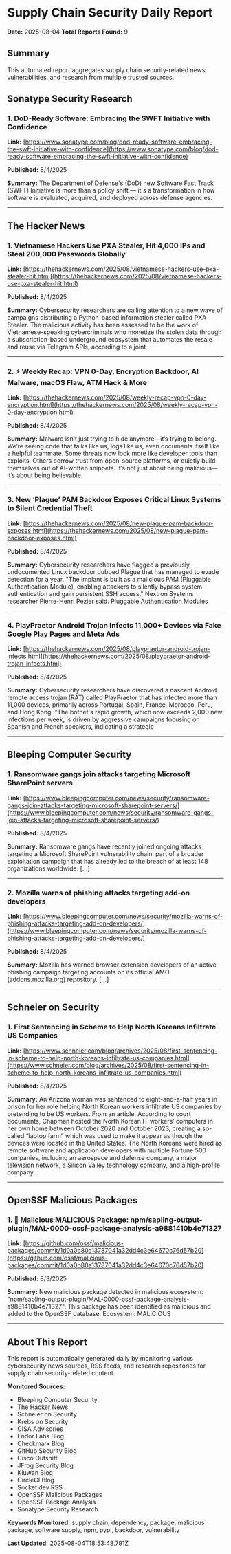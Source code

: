 # Supply Chain Security Daily Report
**Date:** 2025-08-04
**Total Reports Found:** 9

## Summary

This automated report aggregates supply chain security-related news, vulnerabilities, and research from multiple trusted sources.

## Sonatype Security Research

### 1. DoD-Ready Software: Embracing the SWFT Initiative with Confidence

**Link:** [https://www.sonatype.com/blog/dod-ready-software-embracing-the-swft-initiative-with-confidence](https://www.sonatype.com/blog/dod-ready-software-embracing-the-swft-initiative-with-confidence)

**Published:** 8/4/2025

**Summary:** The Department of Defense's (DoD) new Software Fast Track (SWFT) Initiative is more than a policy shift — it's a transformation in how software is evaluated, acquired, and deployed across defense agencies.

---

## The Hacker News

### 1. Vietnamese Hackers Use PXA Stealer, Hit 4,000 IPs and Steal 200,000 Passwords Globally

**Link:** [https://thehackernews.com/2025/08/vietnamese-hackers-use-pxa-stealer-hit.html](https://thehackernews.com/2025/08/vietnamese-hackers-use-pxa-stealer-hit.html)

**Published:** 8/4/2025

**Summary:** Cybersecurity researchers are calling attention to a new wave of campaigns distributing a Python-based information stealer called PXA Stealer. The malicious activity has been assessed to be the work of Vietnamese-speaking cybercriminals who monetize the stolen data through a subscription-based underground ecosystem that automates the resale and reuse via Telegram APIs, according to a joint

---

### 2. ⚡ Weekly Recap: VPN 0-Day, Encryption Backdoor, AI Malware, macOS Flaw, ATM Hack & More

**Link:** [https://thehackernews.com/2025/08/weekly-recap-vpn-0-day-encryption.html](https://thehackernews.com/2025/08/weekly-recap-vpn-0-day-encryption.html)

**Published:** 8/4/2025

**Summary:** Malware isn’t just trying to hide anymore—it’s trying to belong. We’re seeing code that talks like us, logs like us, even documents itself like a helpful teammate. Some threats now look more like developer tools than exploits. Others borrow trust from open-source platforms, or quietly build themselves out of AI-written snippets. It’s not just about being malicious—it’s about being believable.

---

### 3. New ‘Plague’ PAM Backdoor Exposes Critical Linux Systems to Silent Credential Theft

**Link:** [https://thehackernews.com/2025/08/new-plague-pam-backdoor-exposes.html](https://thehackernews.com/2025/08/new-plague-pam-backdoor-exposes.html)

**Published:** 8/4/2025

**Summary:** Cybersecurity researchers have flagged a previously undocumented Linux backdoor dubbed Plague that has managed to evade detection for a year. "The implant is built as a malicious PAM (Pluggable Authentication Module), enabling attackers to silently bypass system authentication and gain persistent SSH access," Nextron Systems researcher Pierre-Henri Pezier said. Pluggable Authentication Modules

---

### 4. PlayPraetor Android Trojan Infects 11,000+ Devices via Fake Google Play Pages and Meta Ads

**Link:** [https://thehackernews.com/2025/08/playpraetor-android-trojan-infects.html](https://thehackernews.com/2025/08/playpraetor-android-trojan-infects.html)

**Published:** 8/4/2025

**Summary:** Cybersecurity researchers have discovered a nascent Android remote access trojan (RAT) called PlayPraetor that has infected more than 11,000 devices, primarily across Portugal, Spain, France, Morocco, Peru, and Hong Kong. "The botnet's rapid growth, which now exceeds 2,000 new infections per week, is driven by aggressive campaigns focusing on Spanish and French speakers, indicating a strategic

---

## Bleeping Computer Security

### 1. Ransomware gangs join attacks targeting Microsoft SharePoint servers

**Link:** [https://www.bleepingcomputer.com/news/security/ransomware-gangs-join-attacks-targeting-microsoft-sharepoint-servers/](https://www.bleepingcomputer.com/news/security/ransomware-gangs-join-attacks-targeting-microsoft-sharepoint-servers/)

**Published:** 8/4/2025

**Summary:** Ransomware gangs have recently joined ongoing attacks targeting a Microsoft SharePoint vulnerability chain, part of a broader exploitation campaign that has already led to the breach of at least 148 organizations worldwide. [...]

---

### 2. Mozilla warns of phishing attacks targeting add-on developers

**Link:** [https://www.bleepingcomputer.com/news/security/mozilla-warns-of-phishing-attacks-targeting-add-on-developers/](https://www.bleepingcomputer.com/news/security/mozilla-warns-of-phishing-attacks-targeting-add-on-developers/)

**Published:** 8/4/2025

**Summary:** Mozilla has warned browser extension developers of an active phishing campaign targeting accounts on its official AMO (addons.mozilla.org) repository. [...]

---

## Schneier on Security

### 1. First Sentencing in Scheme to Help North Koreans Infiltrate US Companies

**Link:** [https://www.schneier.com/blog/archives/2025/08/first-sentencing-in-scheme-to-help-north-koreans-infiltrate-us-companies.html](https://www.schneier.com/blog/archives/2025/08/first-sentencing-in-scheme-to-help-north-koreans-infiltrate-us-companies.html)

**Published:** 8/4/2025

**Summary:** An Arizona woman was sentenced to eight-and-a-half years in prison for her role helping North Korean workers infiltrate US companies by pretending to be US workers. From an article: According to court documents, Chapman hosted the North Korean IT workers’ computers in her own home between October 2020 and October 2023, creating a so-called “laptop farm” which was used to make it appear as though the devices were located in the United States. The North Koreans were hired as remote software and application developers with multiple Fortune 500 companies, including an aerospace and defense company, a major television network, a Silicon Valley technology company, and a high-profile company...

---

## OpenSSF Malicious Packages

### 1. 🚨 Malicious MALICIOUS Package: npm/sapling-output-plugin/MAL-0000-ossf-package-analysis-a9881410b4e71327

**Link:** [https://github.com/ossf/malicious-packages/commit/1d0a0b80a13787041a32dd4c3e64670c76d57b20](https://github.com/ossf/malicious-packages/commit/1d0a0b80a13787041a32dd4c3e64670c76d57b20)

**Published:** 8/3/2025

**Summary:** New malicious package detected in malicious ecosystem: "npm/sapling-output-plugin/MAL-0000-ossf-package-analysis-a9881410b4e71327". This package has been identified as malicious and added to the OpenSSF database. Ecosystem: MALICIOUS

---

## About This Report

This report is automatically generated daily by monitoring various cybersecurity news sources, RSS feeds, and research repositories for supply chain security-related content.

**Monitored Sources:**
- Bleeping Computer Security
- The Hacker News
- Schneier on Security
- Krebs on Security
- CISA Advisories
- Endor Labs Blog
- Checkmarx Blog
- GitHub Security Blog
- Cisco Outshift
- JFrog Security Blog
- Kiuwan Blog
- CircleCI Blog
- Socket.dev RSS
- OpenSSF Malicious Packages
- OpenSSF Package Analysis
- Sonatype Security Research

**Keywords Monitored:** supply chain, dependency, package, malicious package, software supply, npm, pypi, backdoor, vulnerability

**Last Updated:** 2025-08-04T18:53:48.791Z
